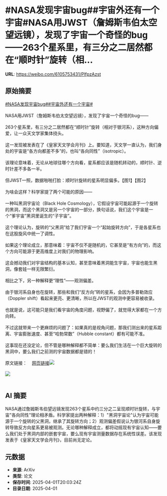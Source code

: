 # #NASA发现宇宙bug##宇宙外还有一个宇宙#NASA用JWST（詹姆斯韦伯太空望远镜），发现了宇宙一个奇怪的bug——263个星系里，有三分之二居然都在“顺时针”旋转（相...

**URL**: https://weibo.com/6105753431/PlfpzAzst

## 原始摘要

<a href="https://m.weibo.cn/search?containerid=231522type%3D1%26t%3D10%26q%3D%23NASA%E5%8F%91%E7%8E%B0%E5%AE%87%E5%AE%99bug%23&amp;extparam=%23NASA%E5%8F%91%E7%8E%B0%E5%AE%87%E5%AE%99bug%23" data-hide=""><span class="surl-text">#NASA发现宇宙bug#</span></a><a href="https://m.weibo.cn/search?containerid=231522type%3D1%26t%3D10%26q%3D%23%E5%AE%87%E5%AE%99%E5%A4%96%E8%BF%98%E6%9C%89%E4%B8%80%E4%B8%AA%E5%AE%87%E5%AE%99%23&amp;extparam=%23%E5%AE%87%E5%AE%99%E5%A4%96%E8%BF%98%E6%9C%89%E4%B8%80%E4%B8%AA%E5%AE%87%E5%AE%99%23" data-hide=""><span class="surl-text">#宇宙外还有一个宇宙#</span></a><br><br>NASA用JWST（詹姆斯韦伯太空望远镜），发现了宇宙一个奇怪的bug——<br><br>263个星系里，有三分之二居然都在“顺时针”旋转（相对于银河系），这种方向偏爱，让一众天文学家集体挠头。<br><br>这一发现被发表在了《皇家天文学会月刊》上。要知道，天文学一直认为，我们身处的宇宙是“各方向都差不多”的，也叫“各向同性”（isotropic）。<br><br>该理论意味着，无论从地球往哪个方向看，星系都应该是随机转动的，顺时针、逆时针差不多各一半。<br><br>但JWST一照，数据啪啪打脸：顺时针旋转的星系明显偏多。【图1】【图2】<br><br>为啥会这样？科学家提了两个可能的原因——<br><br>一种叫黑洞宇宙论（Black Hole Cosmology），它假设宇宙可能起源于一个旋转的黑洞，而这个黑洞又是另一个宇宙的一部分，换句话说，我们这个宇宙是一个“爹宇宙”黑洞里诞生的“子宇宙”。<br><br>这个理论认为，旋转的“父黑洞”给了我们宇宙一个“起始旋转方向”，于是各星系也在这股旋风中统一了调性。<br><br>如果这个理论成立，那意味着：宇宙不仅不是随机的，它甚至是“有方向”的，而这个方向可能源于更高维度上对我们的物理影响。<br><br>这会撼动我们对宇宙结构的基本认知，甚至意味着黑洞能生宇宙，宇宙也能生黑洞，像套娃一样无限繁衍。<br><br>相比之下，另一种解释更“理性”——观测偏差。<br><br>由于银河系自身也在旋转，那些和我们“反方向”转的星系，会因为多普勒效应（Doppler shift）看起来更亮、更清晰，所以在JWST的观测中更容易被收录。<br><br>也就是说，这可能只是我们看宇宙的角度问题，视野偏了，就觉得大家都在一个方向转。<br><br>不过这就带来一个更麻烦的问题了：如果真的是视角问题，那我们测出来的星系距离、宇宙膨胀速度、甚至“哈勃常数”（Hubble constant）都有可能不准。<br><br>这事现在还没定论，但不管是哪种解释都不简单：要么我们生活在一个巨大旋转的黑洞中，要么我们之前测的宇宙数据都是错的！<br><br>原文链接：<a href="https://weibo.cn/sinaurl?u=https%3A%2F%2Fwww.smithsonianmag.com%2Fsmart-news%2Fjames-webb-space-telescope-reveals-that-most-galaxies-rotate-clockwise-180986224%2F" data-hide=""><span class="url-icon"><img style="width: 1rem;height: 1rem" src="https://h5.sinaimg.cn/upload/2015/09/25/3/timeline_card_small_web_default.png" referrerpolicy="no-referrer"></span><span class="surl-text">网页链接</span></a><img style="" src="https://tvax4.sinaimg.cn/large/006Fd7o3gy1i01c3k6lawj30ts0y14qp.jpg" referrerpolicy="no-referrer"><br><br><img style="" src="https://tvax1.sinaimg.cn/large/006Fd7o3gy1i01c3ke2ykj30ts0vz1kx.jpg" referrerpolicy="no-referrer"><br><br>

## AI 摘要

NASA通过詹姆斯韦伯望远镜发现263个星系中约三分之二呈现顺时针旋转，与宇宙"各向同性"理论相矛盾。科学家提出两种解释：1）"黑洞宇宙论"认为宇宙可能源于一个旋转的父黑洞，继承了其旋转方向；2）观测偏差假说认为银河系自身旋转导致反方向星系更易被观测。无论哪种解释成立，都将动摇现有宇宙认知——要么我们处于黑洞内部的嵌套宇宙，要么现有宇宙测量数据存在系统性误差。该发现发表于《皇家天文学会月刊》，目前尚无定论。

## 元数据

- **来源**: ArXiv
- **类型**: 论文
- **保存时间**: 2025-04-01T20:03:24Z
- **目录日期**: 2025-04-01
